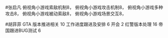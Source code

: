 
#张启凡 
俯视角小游戏索敌机制8，
俯视角小游戏攻击机制8，
俯视角小游戏多种攻击8，
俯视角小游戏被动索敌8，
俯视角小游戏场景交互8，

#胡菲菲 
GTA 版本推进相关 10
工作进度跟进及安排   6
开会 2
红警版本处理     16
帝国跟进BUG测试       6
